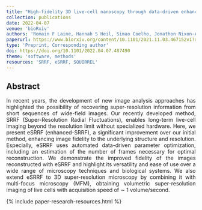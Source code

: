 ```yaml
---
title: "High-fidelity 3D live-cell nanoscopy through data-driven enhanced super-resolution radial fluctuation"
collection: publications
date: 2022-04-07
venue: 'bioRxiv'
authors: 'Romain F Laine, Hannah S Heil, Simao Coelho, Jonathon Nixon-Abell, Angélique Jimenez, Tommaso Galgani, Aki Stubb, Gautier Follain, Siân Culley, Guillaume Jacquemet, Bassam Hajj, Christophe Leterrier, Ricardo Henriques'
paperurl: https://www.biorxiv.org/content/10.1101/2021.11.03.467152v1?rss=1
type: 'Preprint, Corresponding author'
doi: https://doi.org/10.1101/2022.04.07.487490
theme: 'software, methods'
resources: 'SRRF, eSRRF, SQUIRREL'
---
```


<h2> Abstract </h2>
<p align= "justify">
In recent years, the development of new image analysis approaches has highlighted the possibility of recovering super-resolution information from short sequences of wide-field images. Our recently developed method, SRRF (Super-Resolution Radial Fluctuations), enables long-term live-cell imaging beyond the resolution limit without specialized hardware. Here, we present eSRRF (enhanced-SRRF), a significant improvement over our initial method, enhancing image fidelity to the underlying structure and resolution. Especially, eSRRF uses automated data-driven parameter optimization, including an estimation of the number of frames necessary for optimal reconstruction. We demonstrate the improved fidelity of the images reconstructed with eSRRF and highlight its versatility and ease of use over a wide range of microscopy techniques and biological systems. We also extend eSRRF to 3D super-resolution microscopy by combining it with multi-focus microscopy (MFM), obtaining volumetric super-resolution imaging of live cells with acquisition speed of ∼ 1 volume/second.

{% include paper-research-resources.html %}
